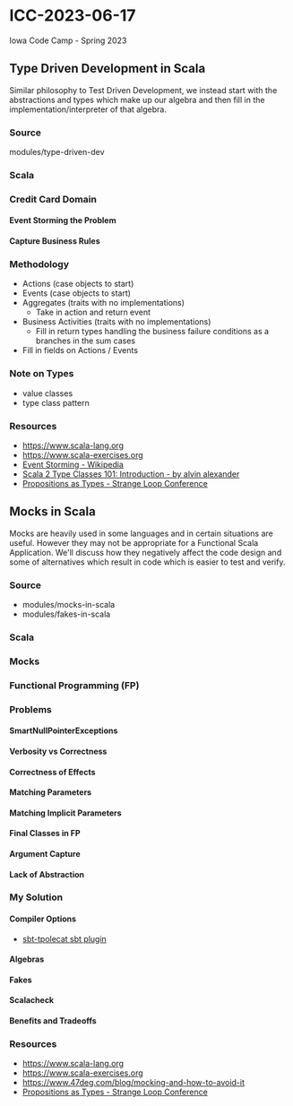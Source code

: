# ICC-2023-06-17
Iowa Code Camp - Spring 2023

## Type Driven Development in Scala

Similar philosophy to Test Driven Development, we instead start with the abstractions and types which make up our algebra and then fill in the implementation/interpreter of that algebra.

### Source
modules/type-driven-dev

### Scala
### Credit Card Domain
#### Event Storming the Problem
#### Capture Business Rules
### Methodology
- Actions (case objects to start)
- Events (case objects to start)
- Aggregates (traits with no implementations)
  - Take in action and return event
- Business Activities (traits with no implementations)
  - Fill in return types handling the business failure conditions as a branches in the sum cases
- Fill in fields on Actions / Events
### Note on Types
 - value classes
 - type class pattern

### Resources
- https://www.scala-lang.org
- https://www.scala-exercises.org
- [Event Storming - Wikipedia](https://en.wikipedia.org/wiki/Event_storming)
- [Scala 2 Type Classes 101: Introduction - by alvin alexander](https://alvinalexander.com/scala/fp-book/type-classes-101-introduction/)
- [Propositions as Types - Strange Loop Conference](https://youtu.be/IOiZatlZtGU)



## Mocks in Scala

Mocks are heavily used in some languages and in certain situations are useful. However they may not be appropriate for a Functional Scala Application. We'll discuss how they negatively affect the code design and some of alternatives which result in code which is easier to test and verify.

### Source
- modules/mocks-in-scala 
- modules/fakes-in-scala


### Scala
### Mocks
### Functional Programming (FP)
### Problems
#### SmartNullPointerExceptions
#### Verbosity vs Correctness
#### Correctness of Effects
#### Matching Parameters
#### Matching Implicit Parameters
#### Final Classes in FP
#### Argument Capture
#### Lack of Abstraction
### My Solution
#### Compiler Options
- [sbt-tpolecat sbt plugin](https://github.com/typelevel/sbt-tpolecat)
#### Algebras
#### Fakes
#### Scalacheck
#### Benefits and Tradeoffs



### Resources
- https://www.scala-lang.org
- https://www.scala-exercises.org
- https://www.47deg.com/blog/mocking-and-how-to-avoid-it
- [Propositions as Types - Strange Loop Conference](https://youtu.be/IOiZatlZtGU)



